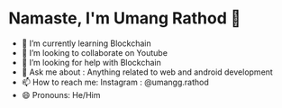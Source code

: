 # Namaste, I'm Umang Rathod 👋


<!-- - 🔭 I’m currently working on ... -->
- 🌱 I’m currently learning Blockchain
- 👯 I’m looking to collaborate on Youtube
- 🤔 I’m looking for help with Blockchain
- 💬 Ask me about : Anything related to web and android development
- 📫 How to reach me: Instagram : @umangg.rathod
- 😄 Pronouns: He/Him
<!-- - ⚡ Fun fact:  -->
